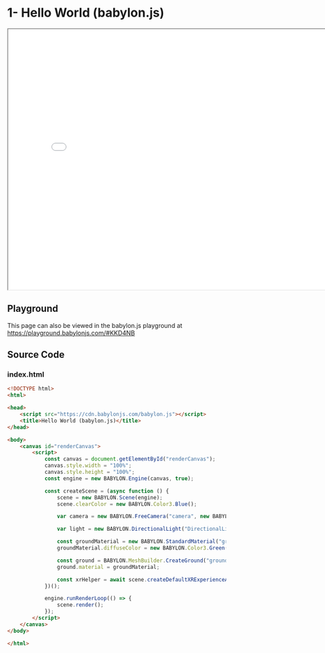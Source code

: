 # 1- Hello World (babylon.js)

<iframe src="../src/babylon.js/index.html" width="800" height="600"></iframe>

## Playground

This page can also be viewed in the babylon.js playground at <https://playground.babylonjs.com/#KKD4NB>

## Source Code

### index.html

```html
<!DOCTYPE html>
<html>

<head>
    <script src="https://cdn.babylonjs.com/babylon.js"></script>
    <title>Hello World (babylon.js)</title>
</head>

<body>
    <canvas id="renderCanvas">
        <script>
            const canvas = document.getElementById("renderCanvas");
            canvas.style.width = "100%";
            canvas.style.height = "100%";
            const engine = new BABYLON.Engine(canvas, true);

            const createScene = (async function () {
                scene = new BABYLON.Scene(engine);
                scene.clearColor = new BABYLON.Color3.Blue();

                var camera = new BABYLON.FreeCamera("camera", new BABYLON.Vector3(0, 0, 0), scene);

                var light = new BABYLON.DirectionalLight("DirectionalLight", new BABYLON.Vector3(0, -1, 0), scene);

                const groundMaterial = new BABYLON.StandardMaterial("groundMaterial", scene);
                groundMaterial.diffuseColor = new BABYLON.Color3.Green();

                const ground = BABYLON.MeshBuilder.CreateGround("ground", { width: 10, height: 10 });
                ground.material = groundMaterial;

                const xrHelper = await scene.createDefaultXRExperienceAsync();
            })();

            engine.runRenderLoop(() => {
                scene.render();
            });
        </script>
    </canvas>
</body>

</html>
```
